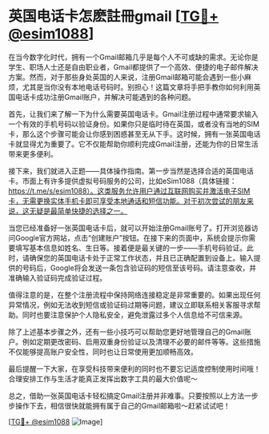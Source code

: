 # 英国电话卡怎麽註冊gmail [[TG💪+ @esim1088](https://t.me/s/esim1088)]

在当今数字化时代，拥有一个Gmail邮箱几乎是每个人不可或缺的需求。无论你是学生、职场人士还是自由职业者，Gmail都提供了一个高效、便捷的电子邮件解决方案。然而，对于那些身处英国的人来说，注册Gmail邮箱可能会遇到一些小麻烦，尤其是当你没有本地电话号码时。别担心！这篇文章将手把手教你如何利用英国电话卡成功注册Gmail账户，并解决可能遇到的各种问题。

首先，让我们来了解一下为什么需要英国电话卡。Gmail注册过程中通常要求输入一个有效的手机号码以验证身份。如果你只是临时待在英国，或者没有当地的SIM卡，那么这个步骤可能会让你感到困惑甚至无从下手。这时候，拥有一张英国电话卡就显得尤为重要了。它不仅能帮助你顺利完成Gmail注册，还能为你的日常生活带来更多便利。

接下来，我们就进入正题——具体操作指南。第一步当然是选择合适的英国电话卡。市面上有许多提供虚拟号码服务的公司，比如eSim1088（具体链接：https://t.me/s/esim1088）。这类服务允许用户通过互联网购买并激活电子SIM卡，无需更换实体手机卡即可享受本地通话和短信功能。对于初次尝试的朋友来说，这无疑是最简单快捷的选择之一。

当您已经准备好一张英国电话卡后，就可以开始注册Gmail账号了。打开浏览器访问Google官方网站，点击“创建账户”按钮。在接下来的页面中，系统会提示你需要填写基本信息如姓名、生日等。接着便是最关键的一步——手机号码验证。此时，请确保您的英国电话卡处于正常工作状态，并且已正确配置到设备上。输入提供的号码后，Google将会发送一条包含验证码的短信至该号码。请注意查收，并准确输入验证码完成验证过程。

值得注意的是，在整个注册流程中保持网络连接稳定是非常重要的。如果出现任何异常情况，例如无法收到短信或验证码过期等问题，建议立即联系相关客服寻求帮助。同时也要注意保护个人隐私安全，避免泄露过多个人信息给不可信来源。

除了上述基本步骤之外，还有一些小技巧可以帮助您更好地管理自己的Gmail账户。例如定期更改密码、启用双重身份验证以及清理不必要的邮件等等。这些措施不仅能够提高账户安全性，同时也让日常使用更加顺畅高效。

最后提醒一下大家，在享受科技带来便利的同时也不要忘记适度控制使用时间哦！合理安排工作与生活才能真正发挥出数字工具的最大价值呢～

总之，借助一张英国电话卡轻松搞定Gmail注册并非难事。只要按照以上方法一步步操作下去，相信很快就能拥有属于自己的Gmail邮箱啦～赶紧试试吧！

[[TG💪+ @esim1088](https://t.me/s/esim1088) ![Image](https://i.postimg.cc/4NQfJmqS/Snipaste-2025-05-13-00-14-12.png)]